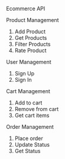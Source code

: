 Ecommerce API

Product Management
1. Add Product
2. Get Products
3. Filter Products
4. Rate Product

User Management
1. Sign Up
2. Sign In

Cart Management
1. Add to cart
2. Remove from cart
3. Get cart items

Order Management
1. Place order
2. Update Status
3. Get Status